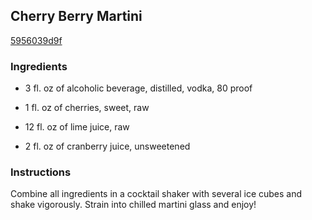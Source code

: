 ## Cherry Berry Martini

[5956039d9f](http://www.food.com/recipe/cherry-berry-martini-503719)

### Ingredients

 - 3 fl. oz of alcoholic beverage, distilled, vodka, 80 proof

 - 1 fl. oz of cherries, sweet, raw

 - 12 fl. oz of lime juice, raw

 - 2 fl. oz of cranberry juice, unsweetened

### Instructions

Combine all ingredients in a cocktail shaker with several ice cubes and shake vigorously. Strain into chilled martini glass and enjoy!